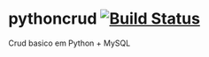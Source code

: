 # pythoncrud  [![Build Status](https://travis-ci.org/rogrs/pythoncrud.svg?branch=master)](https://travis-ci.org/rogrs/pythoncrud)
Crud basico em Python + MySQL
